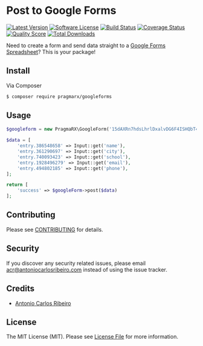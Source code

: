 # Post to Google Forms

[![Latest Version](https://img.shields.io/github/release/antonioribeiro/googleforms.svg?style=flat-square)](https://github.com/antonioribeiro/googleforms/releases)
[![Software License](https://img.shields.io/badge/license-MIT-brightgreen.svg?style=flat-square)](LICENSE.md)
[![Build Status](https://img.shields.io/travis/antonioribeiro/googleforms/master.svg?style=flat-square)](https://travis-ci.org/antonioribeiro/googleforms)
[![Coverage Status](https://img.shields.io/scrutinizer/coverage/g/antonioribeiro/googleforms.svg?style=flat-square)](https://scrutinizer-ci.com/g/antonioribeiro/googleforms/code-structure)
[![Quality Score](https://img.shields.io/scrutinizer/g/antonioribeiro/googleforms.svg?style=flat-square)](https://scrutinizer-ci.com/g/antonioribeiro/googleforms)
[![Total Downloads](https://img.shields.io/packagist/dt/pragmarx/googleforms.svg?style=flat-square)](https://packagist.org/packages/pragmarx/googleforms)

Need to create a form and send data straight to a [Google Forms Spreadsheet](https://www.google.com/forms/about/)? This is your package!

## Install

Via Composer

``` bash
$ composer require pragmarx/googleforms
```

## Usage

``` php
$googleform = new PragmaRX\GoogleForm('15dAXRn7hdsLhrlDxalvDG6F4ISHQbT4duG2lwl6OAHY');

$data = [
    'entry.386548658' => Input::get('name'),
    'entry.361290697' => Input::get('city'),
    'entry.740093423' => Input::get('school'),
    'entry.1928496279' => Input::get('email'),
    'entry.494802185' => Input::get('phone'),
];

return [
    'success' => $googleForm->post($data)
];
```

## Contributing

Please see [CONTRIBUTING](CONTRIBUTING.md) for details.

## Security

If you discover any security related issues, please email acr@antoniocarlosribeiro.com instead of using the issue tracker.

## Credits

- [Antonio Carlos Ribeiro](https://github.com/antonioribeiro)

## License

The MIT License (MIT). Please see [License File](LICENSE.md) for more information.
